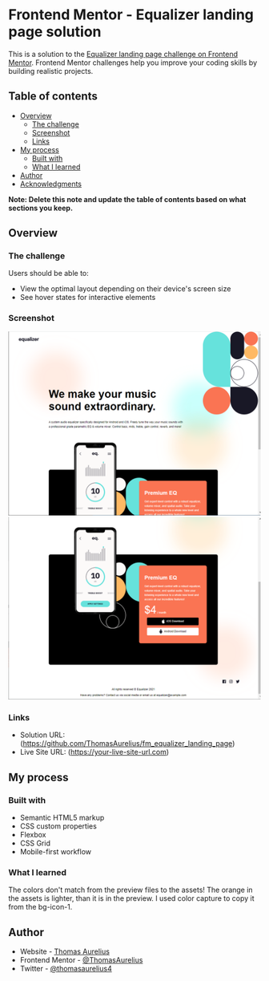 # Frontend Mentor - Equalizer landing page solution

This is a solution to the [Equalizer landing page challenge on Frontend Mentor](https://www.frontendmentor.io/challenges/equalizer-landing-page-7VJ4gp3DE). Frontend Mentor challenges help you improve your coding skills by building realistic projects.

## Table of contents

-  [Overview](#overview)
   -  [The challenge](#the-challenge)
   -  [Screenshot](#screenshot)
   -  [Links](#links)
-  [My process](#my-process)
   -  [Built with](#built-with)
   -  [What I learned](#what-i-learned)
-  [Author](#author)
-  [Acknowledgments](#acknowledgments)

**Note: Delete this note and update the table of contents based on what sections you keep.**

## Overview

### The challenge

Users should be able to:

-  View the optimal layout depending on their device's screen size
-  See hover states for interactive elements

### Screenshot

![](./eq_ss_top.png)
![](./eq_ss_bottom.png)

### Links

-  Solution URL: (https://github.com/ThomasAurelius/fm_equalizer_landing_page)
-  Live Site URL: (https://your-live-site-url.com)

## My process

### Built with

-  Semantic HTML5 markup
-  CSS custom properties
-  Flexbox
-  CSS Grid
-  Mobile-first workflow

### What I learned

The colors don't match from the preview files to the assets! The orange in the assets is lighter, than it is in the preview. I used color capture to copy it from the bg-icon-1.

## Author

-  Website - [Thomas Aurelius](https://thomasaurelius.com)
-  Frontend Mentor - [@ThomasAurelius](https://www.frontendmentor.io/profile/ThomasAurelius)
-  Twitter - [@thomasaurelius4](https://www.twitter.com/yourusername)
